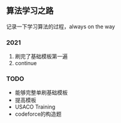 ## 算法学习之路
记录一下学习算法的过程，always on the way

### 2021

1. 刷完了基础模板第一遍
2. continue

### TODO

+ 能够完整单刷基础模板
+ 提高模板
+ USACO Training
+ codeforce的构造题



